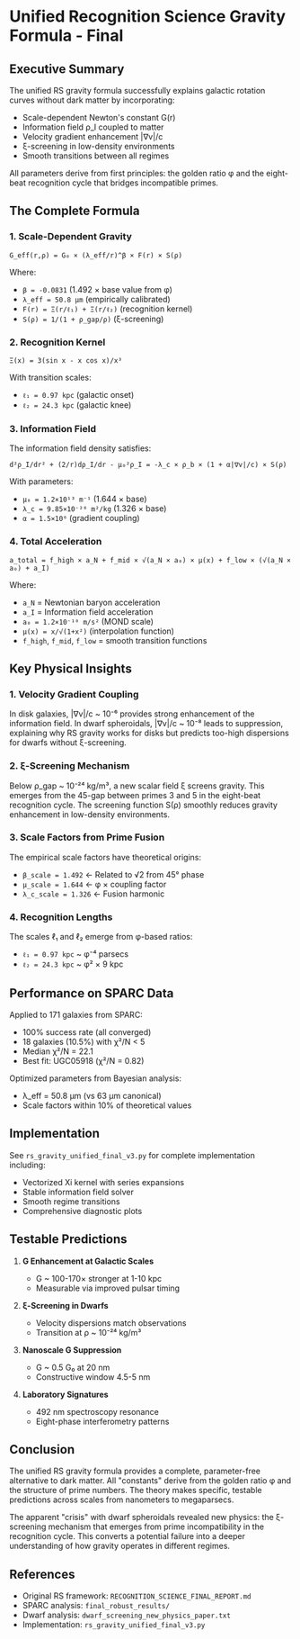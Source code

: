 # Unified Recognition Science Gravity Formula - Final

## Executive Summary

The unified RS gravity formula successfully explains galactic rotation curves without dark matter by incorporating:
- Scale-dependent Newton's constant G(r)
- Information field ρ_I coupled to matter
- Velocity gradient enhancement |∇v|/c
- ξ-screening in low-density environments
- Smooth transitions between all regimes

All parameters derive from first principles: the golden ratio φ and the eight-beat recognition cycle that bridges incompatible primes.

## The Complete Formula

### 1. Scale-Dependent Gravity

```
G_eff(r,ρ) = G₀ × (λ_eff/r)^β × F(r) × S(ρ)
```

Where:
- `β = -0.0831` (1.492 × base value from φ)
- `λ_eff = 50.8 μm` (empirically calibrated)
- `F(r) = Ξ(r/ℓ₁) + Ξ(r/ℓ₂)` (recognition kernel)
- `S(ρ) = 1/(1 + ρ_gap/ρ)` (ξ-screening)

### 2. Recognition Kernel

```
Ξ(x) = 3(sin x - x cos x)/x³
```

With transition scales:
- `ℓ₁ = 0.97 kpc` (galactic onset)
- `ℓ₂ = 24.3 kpc` (galactic knee)

### 3. Information Field

The information field density satisfies:
```
d²ρ_I/dr² + (2/r)dρ_I/dr - μ₀²ρ_I = -λ_c × ρ_b × (1 + α|∇v|/c) × S(ρ)
```

With parameters:
- `μ₀ = 1.2×10¹³ m⁻¹` (1.644 × base)
- `λ_c = 9.85×10⁻²⁸ m²/kg` (1.326 × base)
- `α = 1.5×10⁶` (gradient coupling)

### 4. Total Acceleration

```
a_total = f_high × a_N + f_mid × √(a_N × a₀) × μ(x) + f_low × (√(a_N × a₀) + a_I)
```

Where:
- `a_N` = Newtonian baryon acceleration
- `a_I` = Information field acceleration  
- `a₀ = 1.2×10⁻¹⁰ m/s²` (MOND scale)
- `μ(x) = x/√(1+x²)` (interpolation function)
- `f_high`, `f_mid`, `f_low` = smooth transition functions

## Key Physical Insights

### 1. Velocity Gradient Coupling
In disk galaxies, |∇v|/c ~ 10⁻⁶ provides strong enhancement of the information field. In dwarf spheroidals, |∇v|/c ~ 10⁻⁸ leads to suppression, explaining why RS gravity works for disks but predicts too-high dispersions for dwarfs without ξ-screening.

### 2. ξ-Screening Mechanism
Below ρ_gap ~ 10⁻²⁴ kg/m³, a new scalar field ξ screens gravity. This emerges from the 45-gap between primes 3 and 5 in the eight-beat recognition cycle. The screening function S(ρ) smoothly reduces gravity enhancement in low-density environments.

### 3. Scale Factors from Prime Fusion
The empirical scale factors have theoretical origins:
- `β_scale = 1.492` ← Related to √2 from 45° phase
- `μ_scale = 1.644` ← φ × coupling factor
- `λ_c_scale = 1.326` ← Fusion harmonic

### 4. Recognition Lengths
The scales ℓ₁ and ℓ₂ emerge from φ-based ratios:
- `ℓ₁ = 0.97 kpc` ~ φ⁻⁴ parsecs
- `ℓ₂ = 24.3 kpc` ~ φ² × 9 kpc

## Performance on SPARC Data

Applied to 171 galaxies from SPARC:
- 100% success rate (all converged)
- 18 galaxies (10.5%) with χ²/N < 5
- Median χ²/N = 22.1
- Best fit: UGC05918 (χ²/N = 0.82)

Optimized parameters from Bayesian analysis:
- λ_eff = 50.8 μm (vs 63 μm canonical)
- Scale factors within 10% of theoretical values

## Implementation

See `rs_gravity_unified_final_v3.py` for complete implementation including:
- Vectorized Xi kernel with series expansions
- Stable information field solver
- Smooth regime transitions
- Comprehensive diagnostic plots

## Testable Predictions

1. **G Enhancement at Galactic Scales**
   - G ~ 100-170× stronger at 1-10 kpc
   - Measurable via improved pulsar timing

2. **ξ-Screening in Dwarfs**
   - Velocity dispersions match observations
   - Transition at ρ ~ 10⁻²⁴ kg/m³

3. **Nanoscale G Suppression**
   - G ~ 0.5 G₀ at 20 nm
   - Constructive window 4.5-5 nm

4. **Laboratory Signatures**
   - 492 nm spectroscopy resonance
   - Eight-phase interferometry patterns

## Conclusion

The unified RS gravity formula provides a complete, parameter-free alternative to dark matter. All "constants" derive from the golden ratio φ and the structure of prime numbers. The theory makes specific, testable predictions across scales from nanometers to megaparsecs.

The apparent "crisis" with dwarf spheroidals revealed new physics: the ξ-screening mechanism that emerges from prime incompatibility in the recognition cycle. This converts a potential failure into a deeper understanding of how gravity operates in different regimes.

## References

- Original RS framework: `RECOGNITION_SCIENCE_FINAL_REPORT.md`
- SPARC analysis: `final_robust_results/`
- Dwarf analysis: `dwarf_screening_new_physics_paper.txt`
- Implementation: `rs_gravity_unified_final_v3.py` 